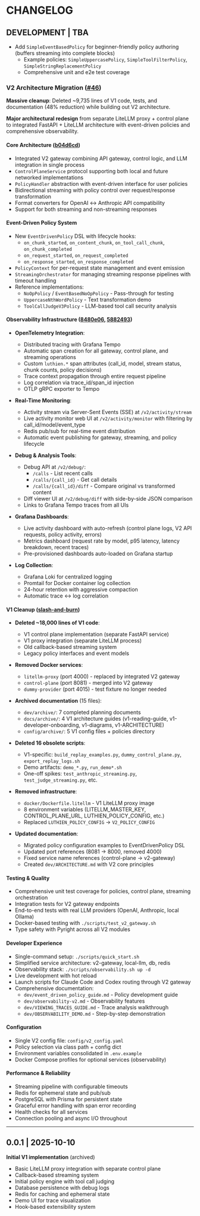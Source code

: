 # CHANGELOG

## DEVELOPMENT | TBA

- Add `SimpleEventBasedPolicy` for beginner-friendly policy authoring (buffers streaming into complete blocks)
  - Example policies: `SimpleUppercasePolicy`, `SimpleToolFilterPolicy`, `SimpleStringReplacementPolicy`
  - Comprehensive unit and e2e test coverage

### V2 Architecture Migration ([#46](https://github.com/LuthienResearch/luthien-proxy/pull/46))

**Massive cleanup**: Deleted ~9,735 lines of V1 code, tests, and documentation (48% reduction) while building out V2 architecture.

**Major architectural redesign** from separate LiteLLM proxy + control plane to integrated FastAPI + LiteLLM architecture with event-driven policies and comprehensive observability.

#### Core Architecture ([b04d6cd](../../commit/b04d6cd))

- Integrated V2 gateway combining API gateway, control logic, and LLM integration in single process
- `ControlPlaneService` protocol supporting both local and future networked implementations
- `PolicyHandler` abstraction with event-driven interface for user policies
- Bidirectional streaming with policy control over request/response transformation
- Format converters for OpenAI ↔ Anthropic API compatibility
- Support for both streaming and non-streaming responses

#### Event-Driven Policy System

- New `EventDrivenPolicy` DSL with lifecycle hooks:
  - `on_chunk_started`, `on_content_chunk`, `on_tool_call_chunk`, `on_chunk_completed`
  - `on_request_started`, `on_request_completed`
  - `on_response_started`, `on_response_completed`
- `PolicyContext` for per-request state management and event emission
- `StreamingOrchestrator` for managing streaming response pipelines with timeout handling
- Reference implementations:
  - `NoOpPolicy` / `EventBasedNoOpPolicy` - Pass-through for testing
  - `UppercaseNthWordPolicy` - Text transformation demo
  - `ToolCallJudgeV3Policy` - LLM-based tool call security analysis

#### Observability Infrastructure ([8480e06](../../commit/8480e06), [5882493](../../commit/5882493))

- **OpenTelemetry Integration**:
  - Distributed tracing with Grafana Tempo
  - Automatic span creation for all gateway, control plane, and streaming operations
  - Custom `luthien.*` span attributes (call_id, model, stream status, chunk counts, policy decisions)
  - Trace context propagation through entire request pipeline
  - Log correlation via trace_id/span_id injection
  - OTLP gRPC exporter to Tempo

- **Real-Time Monitoring**:
  - Activity stream via Server-Sent Events (SSE) at `/v2/activity/stream`
  - Live activity monitor web UI at `/v2/activity/monitor` with filtering by call_id/model/event_type
  - Redis pub/sub for real-time event distribution
  - Automatic event publishing for gateway, streaming, and policy lifecycle

- **Debug & Analysis Tools**:
  - Debug API at `/v2/debug/`:
    - `/calls` - List recent calls
    - `/calls/{call_id}` - Get call details
    - `/calls/{call_id}/diff` - Compare original vs transformed content
  - Diff viewer UI at `/v2/debug/diff` with side-by-side JSON comparison
  - Links to Grafana Tempo traces from all UIs

- **Grafana Dashboards**:
  - Live activity dashboard with auto-refresh (control plane logs, V2 API requests, policy activity, errors)
  - Metrics dashboard (request rate by model, p95 latency, latency breakdown, recent traces)
  - Pre-provisioned dashboards auto-loaded on Grafana startup

- **Log Collection**:
  - Grafana Loki for centralized logging
  - Promtail for Docker container log collection
  - 24-hour retention with aggressive compaction
  - Automatic trace ↔ log correlation

#### V1 Cleanup ([slash-and-burn](../../tree/slash-and-burn))

- **Deleted ~18,000 lines of V1 code**:
  - V1 control plane implementation (separate FastAPI service)
  - V1 proxy integration (separate LiteLLM process)
  - Old callback-based streaming system
  - Legacy policy interfaces and event models

- **Removed Docker services**:
  - `litellm-proxy` (port 4000) - replaced by integrated V2 gateway
  - `control-plane` (port 8081) - merged into V2 gateway
  - `dummy-provider` (port 4015) - test fixture no longer needed

- **Archived documentation** (15 files):
  - `dev/archive/`: 7 completed planning documents
  - `docs/archive/`: 4 V1 architecture guides (v1-reading-guide, v1-developer-onboarding, v1-diagrams, v1-ARCHITECTURE)
  - `config/archive/`: 5 V1 config files + policies directory

- **Deleted 16 obsolete scripts**:
  - V1-specific: `build_replay_examples.py`, `dummy_control_plane.py`, `export_replay_logs.sh`
  - Demo artifacts: `demo_*.py`, `run_demo*.sh`
  - One-off spikes: `test_anthropic_streaming.py`, `test_judge_streaming.py`, etc.

- **Removed infrastructure**:
  - `docker/Dockerfile.litellm` - V1 LiteLLM proxy image
  - 8 environment variables (LITELLM_MASTER_KEY, CONTROL_PLANE_URL, LUTHIEN_POLICY_CONFIG, etc.)
  - Replaced `LUTHIEN_POLICY_CONFIG` → `V2_POLICY_CONFIG`

- **Updated documentation**:
  - Migrated policy configuration examples to EventDrivenPolicy DSL
  - Updated port references (8081 → 8000, removed 4000)
  - Fixed service name references (control-plane → v2-gateway)
  - Created `dev/ARCHITECTURE.md` with V2 core principles

#### Testing & Quality

- Comprehensive unit test coverage for policies, control plane, streaming orchestration
- Integration tests for V2 gateway endpoints
- End-to-end tests with real LLM providers (OpenAI, Anthropic, local Ollama)
- Docker-based testing with `./scripts/test_v2_gateway.sh`
- Type safety with Pyright across all V2 modules

#### Developer Experience

- Single-command setup: `./scripts/quick_start.sh`
- Simplified service architecture: v2-gateway, local-llm, db, redis
- Observability stack: `./scripts/observability.sh up -d`
- Live development with hot reload
- Launch scripts for Claude Code and Codex routing through V2 gateway
- Comprehensive documentation:
  - `dev/event_driven_policy_guide.md` - Policy development guide
  - `dev/observability-v2.md` - Observability features
  - `dev/VIEWING_TRACES_GUIDE.md` - Trace analysis walkthrough
  - `dev/OBSERVABILITY_DEMO.md` - Step-by-step demonstration

#### Configuration

- Single V2 config file: `config/v2_config.yaml`
- Policy selection via class path + config dict
- Environment variables consolidated in `.env.example`
- Docker Compose profiles for optional services (observability)

#### Performance & Reliability

- Streaming pipeline with configurable timeouts
- Redis for ephemeral state and pub/sub
- PostgreSQL with Prisma for persistent state
- Graceful error handling with span error recording
- Health checks for all services
- Connection pooling and async I/O throughout

---

## 0.0.1 | 2025-10-10

**Initial V1 implementation** (archived)

- Basic LiteLLM proxy integration with separate control plane
- Callback-based streaming system
- Initial policy engine with tool call judging
- Database persistence with debug logs
- Redis for caching and ephemeral state
- Demo UI for trace visualization
- Hook-based extensibility system
